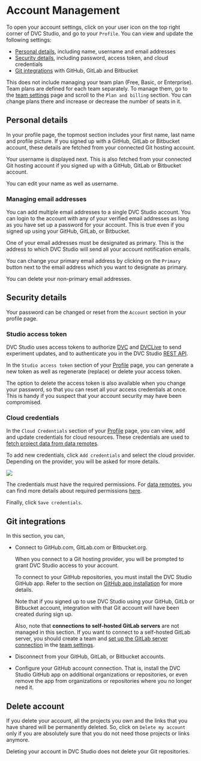# Account Management

To open your account settings, click on your user icon on the top right corner
of DVC Studio, and go to your `Profile`. You can view and update the following
settings:

- [Personal details](#personal-details), including name, username and email
  addresses
- [Security details](#security-details), including password, access token, and
  cloud credentials
- [Git integrations](#git-integrations) with GitHub, GitLab and Bitbucket

<admon>

This does not include managing your team plan (Free, Basic, or Enterprise). Team
plans are defined for each team separately. To manage them, go to the [team
settings] page and scroll to the `Plan and billing` section. You can change
plans there and increase or decrease the number of seats in it.

[team settings]: /doc/studio/user-guide/team-collaboration/teams#settings

</admon>

## Personal details

In your profile page, the topmost section includes your first name, last name
and profile picture. If you signed up with a GitHub, GitLab or Bitbucket
account, these details are fetched from your connected Git hosting account.

Your username is displayed next. This is also fetched from your connected Git
hosting account if you signed up with a GitHub, GitLab or Bitbucket account.

You can edit your name as well as username.

### Managing email addresses

You can add multiple email addresses to a single DVC Studio account. You can
login to the account with any of your verified email addresses as long as you
have set up a password for your account. This is true even if you signed up
using your GitHub, GitLab, or Bitbucket.

One of your email addresses must be designated as primary. This is the address
to which DVC Studio will send all your account notification emails.

You can change your primary email address by clicking on the `Primary` button
next to the email address which you want to designate as primary.

You can delete your non-primary email addresses.

## Security details

Your password can be changed or reset from the `Account` section in your profile
page.

### Studio access token

DVC Studio uses access tokens to authorize [DVC] and [DVCLive] to send
experiment updates, and to authenticate you in the DVC Studio
[REST API](/doc/studio/rest-api).

In the `Studio access token` section of your [Profile] page, you can generate a
new token as well as regenerate (replace) or delete your access token.

The option to delete the access token is also available when you change your
password, so that you can reset all your access credentials at once. This is
handy if you suspect that your account security may have been compromised.

### Cloud credentials

In the `Cloud Credentials` section of your [Profile] page, you can view, add and
update credentials for cloud resources. These credentials are used to
[fetch project data from data remotes](/doc/studio/user-guide/experiments/configure-a-project#data-remotes--cloud-storage-credentials).

To add new credentials, click `Add credentials` and select the cloud provider.
Depending on the provider, you will be asked for more details.

![](https://static.iterative.ai/img/studio/s3_remote_settings_v2.png)

The credentials must have the required permissions. For
[data remotes](/doc/studio/user-guide/experiments/configure-a-project#data-remotes--cloud-storage-credentials),
you can find more details about required permissions [here][data remote].

[data remote]: /doc/user-guide/data-management/remote-storage
[profile]: https://studio.iterative.ai/user/_/profile

Finally, click `Save credentials`.

## Git integrations

In this section, you can,

- Connect to GitHub.com, GitLab.com or Bitbucket.org.

  When you connect to a Git hosting provider, you will be prompted to grant DVC
  Studio access to your account.

  To connect to your GitHub repositories, you must install the DVC Studio GitHub
  app. Refer to the section on
  [GitHub app installation](/doc/studio/user-guide/git-integrations/github-app)
  for more details.

  Note that if you signed up to use DVC Studio using your GitHub, GitLb or
  Bitbucket account, integration with that Git account will have been created
  during sign up.

  Also, note that **connections to self-hosted GitLab servers** are not managed
  in this section. If you want to connect to a self-hosted GitLab server, you
  should create a team and
  [set up the GitLab server connection](/doc/studio/user-guide/git-integrations/custom-gitlab-server)
  in the [team settings].

- Disconnect from your GitHub, GitLab, or Bitbucket accounts.
- Configure your GitHub account connection. That is, install the DVC Studio
  GitHub app on additional organizations or repositories, or even remove the app
  from organizations or repositories where you no longer need it.

## Delete account

If you delete your account, all the projects you own and the links that you have
shared will be permanently deleted. So, click on `Delete my account` only if you
are absolutely sure that you do not need those projects or links anymore.

<admon>

Deleting your account in DVC Studio does not delete your Git repositories.

</admon>

[dvc]: /doc
[dvclive]: /doc/dvclive
